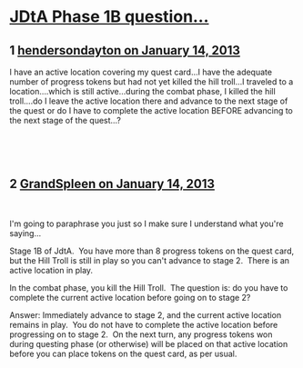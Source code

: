 # [JDtA Phase 1B question…](https://community.fantasyflightgames.com/topic/77418-jdta-phase-1b-question%E2%80%A6/)

## 1 [hendersondayton on January 14, 2013](https://community.fantasyflightgames.com/topic/77418-jdta-phase-1b-question%E2%80%A6/?do=findComment&comment=747687)

I have an active location covering my quest card…I have the adequate number of progress tokens but had not yet killed the hill troll…I traveled to a location….which is still active…during the combat phase, I killed the hill troll….do I leave the active location there and advance to the next stage of the quest or do I have to complete the active location BEFORE advancing to the next stage of the quest…?

 

 

## 2 [GrandSpleen on January 14, 2013](https://community.fantasyflightgames.com/topic/77418-jdta-phase-1b-question%E2%80%A6/?do=findComment&comment=747739)

 

I'm going to paraphrase you just so I make sure I understand what you're saying…

Stage 1B of JdtA.  You have more than 8 progress tokens on the quest card, but the Hill Troll is still in play so you can't advance to stage 2.  There is an active location in play.

In the combat phase, you kill the Hill Troll.  The question is: do you have to complete the current active location before going on to stage 2?

Answer: Immediately advance to stage 2, and the current active location remains in play.  You do not have to complete the active location before progressing on to stage 2.  On the next turn, any progress tokens won during questing phase (or otherwise) will be placed on that active location before you can place tokens on the quest card, as per usual.

 

